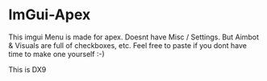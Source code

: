 # ImGui-Apex
This imgui Menu is made for apex. Doesnt have Misc / Settings. But Aimbot &amp; Visuals are full of checkboxes, etc.
Feel free to paste if you dont have time to make one yourself :-)

This is DX9
